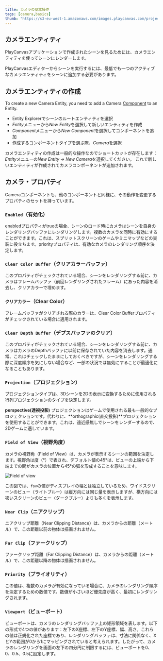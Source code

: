 ```yaml
---
title: カメラの基本操作
tags: [camera,basics]
thumb: "https://s3-eu-west-1.amazonaws.com/images.playcanvas.com/projects/12/186/KM6GIE-image-75.jpg"
---
```


## カメラエンティティ

PlayCanvasアプリケーションで作成されたシーンを見るためには、カメラエンティティを使ってシーンにレンダーします。

PlayCanvasエディターからシーンを実行するには、最低でも一つのアクティブなカメラエンティティをシーンに追加する必要があります。

## カメラエンティティの作成

To create a new Camera Entity, you need to add a Camera [Component](/user-manual/glossary#component) to an Entity.

* Entity Explorerでシーンのルートエンティティを選択
* *Entity*メニューから*New Entity*を選択して新しいエンティティを作成
* *Component*メニューから*New Component*を選択してコンポーネントを追加
* 作成するコンポーネントタイプを選ぶ際、*Camera*を選択

カメラエンティティの作成は一般的な操作なのでショートカットが存在します：*Entity*メニューの*New Entity* -> *New Camera*を選択してください。
これで新しいエンティティが作成されてカメラコンポーネントが追加されます。

## カメラ・プロパティ

Cameraコンポーネントも、他のコンポーネントと同様に、その動作を変更するプロパティのセットを持っています。

### `Enabled`（有効化）

enabledプロパティがtrueの場合、シーンのロード時にカメラはシーンを自身のレンダリングバッファにレンダリングします。複数のカメラを同時に有効にすることができます。これは、スプリットスクリーンのゲームやミニマップなどの実装に役立ちます。priorityプロパティは、有効なカメラのレンダリング順序を決定します。

### `Clear Color Buffer`（クリアカラーバッファ）

このプロパティがチェックされている場合、シーンをレンダリングする前に、カメラはフレームバッファ（前回レンダリングされたフレーム）にあった内容を消去し、クリアカラーで埋めます。

### `クリアカラー`（Clear Color）

フレームバッファがクリアされる際のカラーは、Clear Color Bufferプロパティがチェックされている場合に適用されます。

### `Clear Depth Buffer`（デプスバッファのクリア）

このプロパティがチェックされている場合、シーンをレンダリングする前に、カメラはカメラのDepthバッファに以前に保存されていた内容を消去します。通常、これはチェックしたままにしておくべきですが、シーンをレンダリングする際に深度順序を気にしない場合など、一部の状況では無効にすることが最適化になることもあります。

### `Projection`（プロジェクション）

プロジェクションタイプは、3Dシーンを2Dの表示に変換するために使用される行列プロジェクションのタイプを決定します。

**perspective(透視投影)** プロジェクションはゲームで使用される最も一般的なプロジェクションです。代わりに、**orthographic(直交投影)**プロジェクションを使用することができます。これは、遠近感無しでシーンをレンダーするので、2Dゲームに適しています。

### `Field of View`（視野角度）

カメラの視野角（Field of View）は、カメラが表示するシーンの範囲を決定します。視野角は度（°）で表され、デフォルト値の45°は、ビューの上端から下端までの間がカメラの位置から45°の弧を形成することを意味します。

![Field of view](/images/tutorials/basic-cameras/field-of-view.png)

この図では、`fov`の値がディスプレイの幅とは独立しているため、ワイドスクリーンのビュー（ライトブルー）は縦方向には同じ量を表示しますが、横方向には狭いスクリーンのビュー（ダークブルー）よりも多くを表示します。

### `Near Clip`（ニアクリップ）

ニアクリップ距離（Near Clipping Distance）は、カメラからの距離（メートル）で、この距離以前の物体は描画されません。

### `Far Clip`（ファークリップ）

ファークリップ距離（Far Clipping Distance）は、カメラからの距離（メートル）で、この距離以降の物体は描画されません。

### `Priority`（プライオリティ）

この値は、複数のカメラが有効になっている場合に、カメラのレンダリング順序を決定するための数値です。数値が小さいほど優先度が高く、最初にレンダリングされます。

### `Viewport`（ビューポート）

ビューポートは、カメラのレンダリングバッファ上の矩形領域を表します。以下の形式で4つの値があります：左下のX座標、左下のY座標、幅、高さ。これらの値は正規化された座標であり、レンダリングバッファは、寸法に関係なく、XとYの範囲が0から1にマッピングされていると考えられます。したがって、カメラのレンダリングを画面の左下の四分円に制限するには、ビューポートを0、0、0.5、0.5に設定します。
